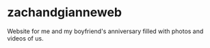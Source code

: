 # zachandgianneweb
Website for me and my boyfriend's anniversary filled with photos and videos of us. 
